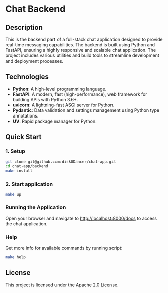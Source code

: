 # Chat Backend

## Description

This is the backend part of a full-stack chat application designed to provide real-time messaging capabilities. The backend is built using Python and FastAPI, ensuring a highly responsive and scalable chat application. The project includes various utilities and build tools to streamline development and deployment processes.

## Technologies

- **Python**: A high-level programming language.
- **FastAPI**: A modern, fast (high-performance), web framework for building APIs with Python 3.6+.
- **uvicorn**: A lightning-fast ASGI server for Python.
- **Pydantic**: Data validation and settings management using Python type annotations.
- **UV**: Rapid package manager for Python.

## Quick Start

### 1. Setup
```sh
git clone git@github.com:disk0Dancer/chat-app.git
cd chat-app/backend
make install
```

### 2. Start application
```sh
make up
```

### Running the Application

Open your browser and navigate to [http://localhost:8000/docs](http://localhost:8000/docs) to access the chat application.

### Help

Get more info for available commands by running script:
```bash
make help
```

## License

This project is licensed under the Apache 2.0 License.
